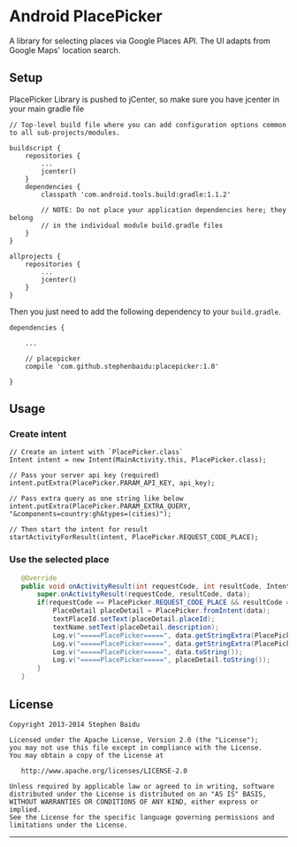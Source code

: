 # Android PlacePicker
A library for selecting places via Google Places API. The UI adapts from Google Maps' location search.

## Setup

PlacePicker Library is pushed to jCenter, so make sure you have jcenter in your main gradle file
    
    // Top-level build file where you can add configuration options common to all sub-projects/modules.
    
    buildscript {
        repositories {
            ...
            jcenter()
        }
        dependencies {
            classpath 'com.android.tools.build:gradle:1.1.2'
    
            // NOTE: Do not place your application dependencies here; they belong
            // in the individual module build.gradle files
        }
    }
    
    allprojects {
        repositories {
            ...
            jcenter()
        }
    }


Then you just need to add the following dependency to your `build.gradle`.

    dependencies {
        
        ...
        
        // placepicker
        compile 'com.github.stephenbaidu:placepicker:1.0'
    
    }

## Usage
### Create intent
    // Create an intent with `PlacePicker.class`
    Intent intent = new Intent(MainActivity.this, PlacePicker.class);
    
    // Pass your server api key (required)
    intent.putExtra(PlacePicker.PARAM_API_KEY, api_key);
    
    // Pass extra query as one string like below
    intent.putExtra(PlacePicker.PARAM_EXTRA_QUERY, "&components=country:gh&types=(cities)");
    
    // Then start the intent for result
    startActivityForResult(intent, PlacePicker.REQUEST_CODE_PLACE);
    
 
 ### Use the selected place
 ```java
    @Override
    public void onActivityResult(int requestCode, int resultCode, Intent data) {
        super.onActivityResult(requestCode, resultCode, data);
        if(requestCode == PlacePicker.REQUEST_CODE_PLACE && resultCode == RESULT_OK) {
            PlaceDetail placeDetail = PlacePicker.fromIntent(data);
            textPlaceId.setText(placeDetail.placeId);
            textName.setText(placeDetail.description);
            Log.v("=====PlacePicker=====", data.getStringExtra(PlacePicker.PARAM_PLACE_ID));
            Log.v("=====PlacePicker=====", data.getStringExtra(PlacePicker.PARAM_PLACE_DESCRIPTION));
            Log.v("=====PlacePicker=====", data.toString());
            Log.v("=====PlacePicker=====", placeDetail.toString());
        }
    }
```

License
-------

    Copyright 2013-2014 Stephen Baidu

    Licensed under the Apache License, Version 2.0 (the "License");
    you may not use this file except in compliance with the License.
    You may obtain a copy of the License at

       http://www.apache.org/licenses/LICENSE-2.0

    Unless required by applicable law or agreed to in writing, software
    distributed under the License is distributed on an "AS IS" BASIS,
    WITHOUT WARRANTIES OR CONDITIONS OF ANY KIND, either express or implied.
    See the License for the specific language governing permissions and
    limitations under the License.


---
